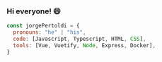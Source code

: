 ### Hi everyone! 😄

```Javascript
const jorgePertoldi = {
  pronouns: "he" | "his",
  code: [Javascript, Typescript, HTML, CSS],
  tools: [Vue, Vuetify, Node, Express, Docker],
}
```

<!--
**Tintin-blip/Tintin-blip** is a ✨ _special_ ✨ repository because its `README.md` (this file) appears on your GitHub profile.

Here are some ideas to get you started:

- 🔭 I’m currently working on ...
- 🌱 I’m currently learning ...
- 👯 I’m looking to collaborate on ...
- 🤔 I’m looking for help with ...
- 💬 Ask me about ...
- 📫 How to reach me: ...
- 😄 Pronouns: ...
- ⚡ Fun fact: ...
-->
